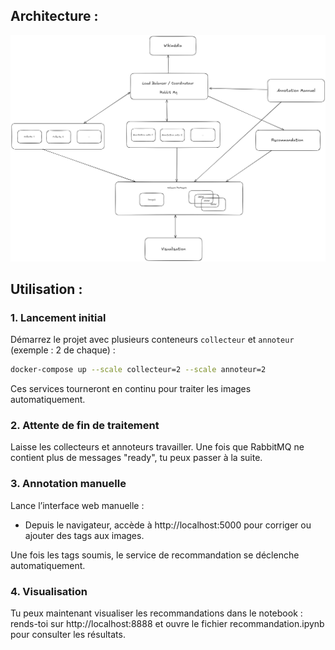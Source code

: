 ## Architecture : 

![Texte alternatif](image.png)

## Utilisation : 
### 1. Lancement initial

Démarrez le projet avec plusieurs conteneurs `collecteur` et `annoteur` (exemple : 2 de chaque) :

```bash
docker-compose up --scale collecteur=2 --scale annoteur=2
```
Ces services tourneront en continu pour traiter les images automatiquement.

### 2. Attente de fin de traitement
Laisse les collecteurs et annoteurs travailler. Une fois que RabbitMQ ne contient plus de messages "ready", tu peux passer à la suite.

### 3. Annotation manuelle
Lance l’interface web manuelle :
- Depuis le navigateur, accède à http://localhost:5000 pour corriger ou ajouter des tags aux images.

Une fois les tags soumis, le service de recommandation se déclenche automatiquement.

### 4. Visualisation
Tu peux maintenant visualiser les recommandations dans le notebook :
rends-toi sur http://localhost:8888 et ouvre le fichier recommandation.ipynb pour consulter les résultats.
